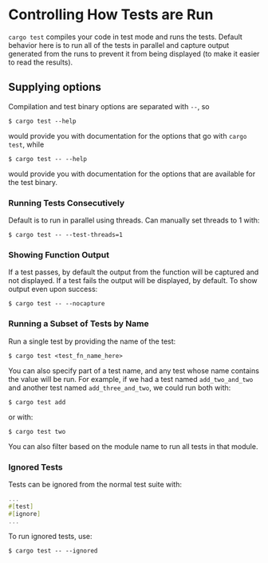 # Controlling How Tests are Run
`cargo test` compiles your code in test mode and runs the tests. Default behavior here is to run all of the tests in parallel and capture output generated from the runs to prevent it from being displayed (to make it easier to read the results).

## Supplying options
Compilation and test binary options are separated with `--`, so
```
$ cargo test --help
```
would provide you with documentation for the options that go with `cargo test`,
while
```
$ cargo test -- --help
```
would provide you with documentation for the options that are available for the test binary.

### Running Tests Consecutively
Default is to run in parallel using threads. Can manually set threads to 1 with:
```
$ cargo test -- --test-threads=1
```

### Showing Function Output
If a test passes, by default the output from the function will be captured and not displayed. If a test fails the output will be displayed, by default. To show output even upon success:
```
$ cargo test -- --nocapture
```

### Running a Subset of Tests by Name
Run a single test by providing the name of the test:
```
$ cargo test <test_fn_name_here>
```
You can also specify part of a test name, and any test whose name contains the value will be run. For example, if we had a test named `add_two_and_two` and another test named `add_three_and_two`, we could run both with:
```
$ cargo test add
```
or with:
```
$ cargo test two
```
You can also filter based on the module name to run all tests in that module.

### Ignored Tests
Tests can be ignored from the normal test suite with:
```rust
...
#[test]
#[ignore]
...
```
To run ignored tests, use:
```
$ cargo test -- --ignored
```